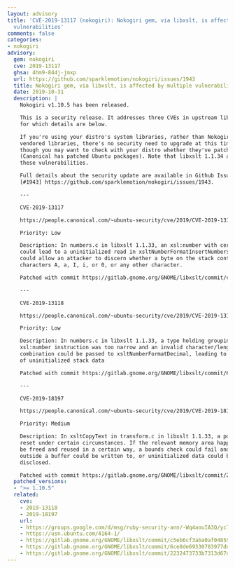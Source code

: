 ```yaml
---
layout: advisory
title: 'CVE-2019-13117 (nokogiri): Nokogiri gem, via libxslt, is affected by multiple
  vulnerabilities'
comments: false
categories:
- nokogiri
advisory:
  gem: nokogiri
  cve: 2019-13117
  ghsa: 4hm9-844j-jmxp
  url: https://github.com/sparklemotion/nokogiri/issues/1943
  title: Nokogiri gem, via libxslt, is affected by multiple vulnerabilities
  date: 2019-10-31
  description: |
    Nokogiri v1.10.5 has been released.

    This is a security release. It addresses three CVEs in upstream libxml2,
    for which details are below.

    If you're using your distro's system libraries, rather than Nokogiri's
    vendored libraries, there's no security need to upgrade at this time,
    though you may want to check with your distro whether they've patched this
    (Canonical has patched Ubuntu packages). Note that libxslt 1.1.34 addresses
    these vulnerabilities.

    Full details about the security update are available in Github Issue
    [#1943] https://github.com/sparklemotion/nokogiri/issues/1943.

    ---

    CVE-2019-13117

    https://people.canonical.com/~ubuntu-security/cve/2019/CVE-2019-13117.html

    Priority: Low

    Description: In numbers.c in libxslt 1.1.33, an xsl:number with certain format strings
    could lead to a uninitialized read in xsltNumberFormatInsertNumbers. This
    could allow an attacker to discern whether a byte on the stack contains the
    characters A, a, I, i, or 0, or any other character.

    Patched with commit https://gitlab.gnome.org/GNOME/libxslt/commit/c5eb6cf3aba0af048596106ed839b4ae17ecbcb1

    ---

    CVE-2019-13118

    https://people.canonical.com/~ubuntu-security/cve/2019/CVE-2019-13118.html

    Priority: Low

    Description: In numbers.c in libxslt 1.1.33, a type holding grouping characters of an
    xsl:number instruction was too narrow and an invalid character/length
    combination could be passed to xsltNumberFormatDecimal, leading to a read
    of uninitialized stack data

    Patched with commit https://gitlab.gnome.org/GNOME/libxslt/commit/6ce8de69330783977dd14f6569419489875fb71b

    ---

    CVE-2019-18197

    https://people.canonical.com/~ubuntu-security/cve/2019/CVE-2019-18197.html

    Priority: Medium

    Description: In xsltCopyText in transform.c in libxslt 1.1.33, a pointer variable isn't
    reset under certain circumstances. If the relevant memory area happened to
    be freed and reused in a certain way, a bounds check could fail and memory
    outside a buffer could be written to, or uninitialized data could be
    disclosed.

    Patched with commit https://gitlab.gnome.org/GNOME/libxslt/commit/2232473733b7313d67de8836ea3b29eec6e8e285
  patched_versions:
  - ">= 1.10.5"
  related:
    cve:
    - 2019-13118
    - 2019-18197
    url:
    - https://groups.google.com/d/msg/ruby-security-ann/-Wq4aouIA3Q/yc76ZHemBgAJ
    - https://usn.ubuntu.com/4164-1/
    - https://gitlab.gnome.org/GNOME/libxslt/commit/c5eb6cf3aba0af048596106ed839b4ae17ecbcb1
    - https://gitlab.gnome.org/GNOME/libxslt/commit/6ce8de69330783977dd14f6569419489875fb71b
    - https://gitlab.gnome.org/GNOME/libxslt/commit/2232473733b7313d67de8836ea3b29eec6e8e285
---
```


